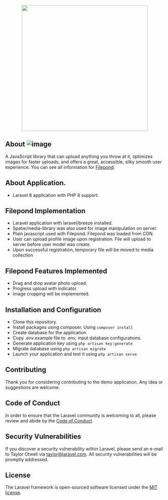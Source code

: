 <p align="center"><a href="https://laravel.com" target="_blank"><img src="https://raw.githubusercontent.com/laravel/art/master/logo-lockup/5%20SVG/2%20CMYK/1%20Full%20Color/laravel-logolockup-cmyk-red.svg" width="400"></a></p>

## About ![image](https://user-images.githubusercontent.com/1073690/149667009-ba743699-005c-4027-bf23-44365a4f5ce6.png)

A JavaScript library that can upload anything you throw at it, optimizes images for faster uploads, and offers a great, accessible, silky smooth user experience.
You can see all information for [Filepond](https://pqina.nl/filepond/).

## About Application.
- Laravel 8 application with PHP 8 support.

## Filepond Implementation
- Laravel application with laravel/breeze installed.
- Spatie/media-library was also used for image manipulation on server.
- Plain javascript used with Filepond. Filepond was loaded from CDN.
- User can upload profile image upon registration. File will upload to server before user model was create.
- Upon successful registration, temporary file will be moved to media collection 

## Filepond Features Implemented
- Drag and drop avatar photo upload.
- Progress upload with indicator.
- Image cropping will be implemented.

## Installation and Configuration
- Clone this repository.
- Install packages using composer. Using `` composer install ``
- Create database for the application
- Copy .env.example file to .env, input database configurations.   
- Generate application key using `` php artisan key:generate ``
- Migrate database using `` php artisan migrate ``
- Launch your application and test it using `` php artisan serve ``

## Contributing

Thank you for considering contributing to the demo application. Any idea or suggestions are welcome.

## Code of Conduct

In order to ensure that the Laravel community is welcoming to all, please review and abide by the [Code of Conduct](https://laravel.com/docs/contributions#code-of-conduct).

## Security Vulnerabilities

If you discover a security vulnerability within Laravel, please send an e-mail to Taylor Otwell via [taylor@laravel.com](mailto:taylor@laravel.com). All security vulnerabilities will be promptly addressed.

## License

The Laravel framework is open-sourced software licensed under the [MIT license](https://opensource.org/licenses/MIT).
